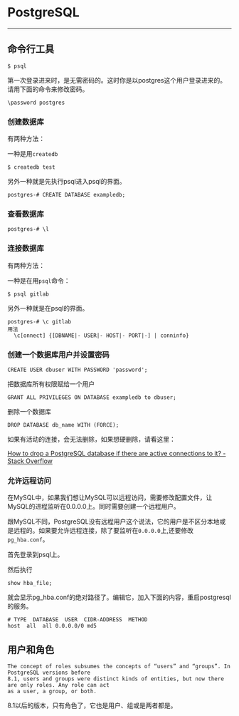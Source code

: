 # PostgreSQL

------

## 命令行工具

```
$ psql
```

第一次登录进来时，是无需密码的。这时你是以postgres这个用户登录进来的。请用下面的命令来修改密码。

```
\password postgres
```

### 创建数据库

有两种方法：

一种是用`createdb`

```
$ createdb test
```

另外一种就是先执行psql进入psql的界面。

```
postgres-# CREATE DATABASE exampledb;
```

### 查看数据库

```
postgres-# \l
```

### 连接数据库

有两种方法：

一种是在用`psql`命令：

```
$ psql gitlab
```

另外一种就是在psql的界面。

```
postgres-# \c gitlab
用法
  \c[onnect] {[DBNAME|- USER|- HOST|- PORT|-] | conninfo}
```

### 创建一个数据库用户并设置密码

```
CREATE USER dbuser WITH PASSWORD 'password';
```

把数据库所有权限赋给一个用户

```
GRANT ALL PRIVILEGES ON DATABASE exampledb to dbuser;
```

删除一个数据库

```
DROP DATABASE db_name WITH (FORCE);
```

如果有活动的连接，会无法删除，如果想硬删除，请看这里：

[How to drop a PostgreSQL database if there are active connections to it? - Stack Overflow](https://stackoverflow.com/questions/5408156/how-to-drop-a-postgresql-database-if-there-are-active-connections-to-it)

### 允许远程访问

在MySQL中，如果我们想让MySQL可以远程访问，需要修改配置文件，让MySQL的进程监听在0.0.0.0上。同时需要创建一个远程用户。

跟MySQL不同，PostgreSQL没有远程用户这个说法，它的用户是不区分本地或是远程的。如果要允许远程连接，除了要监听在`0.0.0.0`上,还要修改`pg_hba.conf`。

首先登录到psql上。

然后执行

```
show hba_file;
```

就会显示pg_hba.conf的绝对路径了。编辑它，加入下面的内容，重启postgresql的服务。

```
# TYPE  DATABASE  USER  CIDR-ADDRESS  METHOD
host  all  all 0.0.0.0/0 md5
```

## 用户和角色

```
The concept of roles subsumes the concepts of “users” and “groups”. In PostgreSQL versions before
8.1, users and groups were distinct kinds of entities, but now there are only roles. Any role can act
as a user, a group, or both.
```

8.1以后的版本，只有角色了，它也是用户、组或是两者都是。
